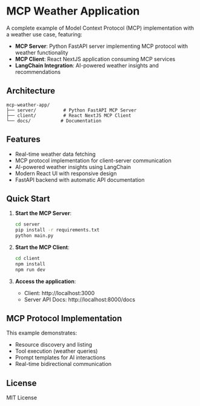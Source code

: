 # MCP Weather Application

A complete example of Model Context Protocol (MCP) implementation with a weather use case, featuring:

- **MCP Server**: Python FastAPI server implementing MCP protocol with weather functionality
- **MCP Client**: React NextJS application consuming MCP services
- **LangChain Integration**: AI-powered weather insights and recommendations

## Architecture

```
mcp-weather-app/
├── server/          # Python FastAPI MCP Server
├── client/          # React NextJS MCP Client
└── docs/           # Documentation
```

## Features

- Real-time weather data fetching
- MCP protocol implementation for client-server communication
- AI-powered weather insights using LangChain
- Modern React UI with responsive design
- FastAPI backend with automatic API documentation

## Quick Start

1. **Start the MCP Server**:
   ```bash
   cd server
   pip install -r requirements.txt
   python main.py
   ```

2. **Start the MCP Client**:
   ```bash
   cd client
   npm install
   npm run dev
   ```

3. **Access the application**:
   - Client: http://localhost:3000
   - Server API Docs: http://localhost:8000/docs

## MCP Protocol Implementation

This example demonstrates:
- Resource discovery and listing
- Tool execution (weather queries)
- Prompt templates for AI interactions
- Real-time bidirectional communication

## License

MIT License
